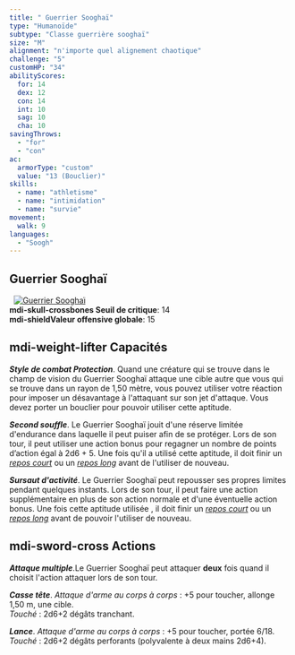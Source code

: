 ```yaml
---
title: " Guerrier Sooghaï"
type: "Humanoïde"
subtype: "Classe guerrière sooghaï"
size: "M"
alignment: "n'importe quel alignement chaotique"
challenge: "5"
customHP: "34"
abilityScores:
  for: 14
  dex: 12
  con: 14
  int: 10
  sag: 10
  cha: 10
savingThrows:
  - "for"
  - "con"
ac:
  armorType: "custom"
  value: "13 (Bouclier)"
skills:
  - name: "athletisme"
  - name: "intimidation"
  - name: "survie"
movement:
  walk: 9
languages:
  - "Soogh"
---
```

## Guerrier Sooghaï
&nbsp;
[![Guerrier Sooghaï](https://www.douaratil.fr/illustrations/humanoide/guerriersooghai300.jpeg)](https://www.douaratil.fr/illustrations/humanoide/guerriersooghai.jpeg)  
**<v-icon>mdi-skull-crossbones</v-icon> Seuil de critique**: 14        
**<v-icon>mdi-shield</v-icon>Valeur offensive globale**: 15   
## <v-icon>mdi-weight-lifter</v-icon> Capacités

_**Style de combat Protection**_. Quand une créature qui se trouve dans le champ de vision du Guerrier Sooghaï attaque une cible autre que vous qui se trouve dans un rayon de 1,50 mètre, vous pouvez utiliser votre réaction pour imposer un désavantage à l'attaquant sur son jet d'attaque. Vous devez porter un bouclier pour pouvoir utiliser cette aptitude.


_**Second souffle**_.
Le Guerrier Sooghaï jouit d'une réserve limitée d'endurance dans laquelle il peut puiser afin de se protéger. Lors de son tour, il peut utiliser une action bonus pour regagner un nombre de points d’action égal à 2d6 + 5. Une fois qu'il a  utilisé cette aptitude, il doit finir un [_repos court_](/gerer-la-sante-du-personnage/#repos-court) ou un [_repos long_](/gerer-la-sante-du-personnage/#repos-long) avant de l'utiliser de nouveau.   

_**Sursaut d'activité**_.
Le Guerrier Sooghaï peut repousser ses propres limites pendant quelques instants. Lors de son tour, il peut faire une action supplémentaire en plus de son action normale et d'une éventuelle action bonus. Une fois cette aptitude utilisée , il doit finir un [_repos court_](/gerer-la-sante-du-personnage/#repos-court) ou un [_repos long_](/gerer-la-sante-du-personnage/#repos-long) avant de pouvoir l'utiliser de nouveau.  

## <v-icon>mdi-sword-cross</v-icon> Actions
_**Attaque multiple**_.Le Guerrier Sooghaï peut attaquer **deux** fois quand il choisit l'action attaquer lors de son tour.  

_**Casse tête**_. _Attaque d'arme au corps à corps_ : +5 pour toucher, allonge 1,50 m, une cible.  
_Touché_ : 2d6+2 dégâts tranchant.  

_**Lance**_. _Attaque d'arme au corps à corps_ : +5 pour toucher, portée 6/18.  
_Touché_ : 2d6+2 dégâts perforants (polyvalente à deux mains 2d6+4).
